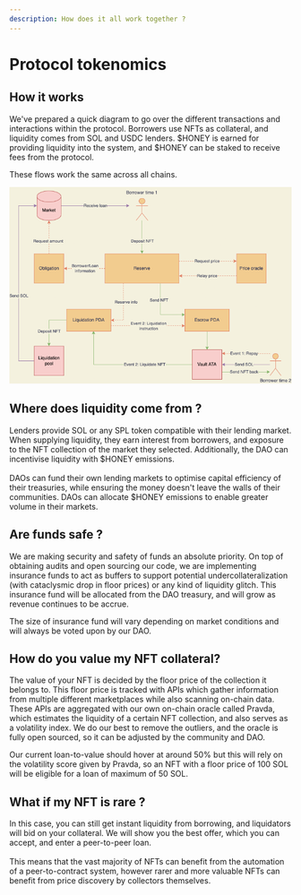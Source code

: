 ```yaml
---
description: How does it all work together ?
---
```


# Protocol tokenomics

## How it works

We've prepared a quick diagram to go over the different transactions and interactions within the protocol. Borrowers use NFTs as collateral, and liquidity comes from SOL and USDC lenders. $HONEY is earned for providing liquidity into the system, and $HONEY can be staked to receive fees from the protocol.

These flows work the same across all chains.

![](<../../.gitbook/assets/image (3).png>)

## Where does liquidity come from ?

Lenders provide SOL or any SPL token compatible with their lending market. When supplying liquidity, they earn interest from borrowers, and exposure to the NFT collection of the market they selected. Additionally, the DAO can incentivise liquidity with $HONEY emissions.\
\
DAOs can fund their own lending markets to optimise capital efficiency of their treasuries, while ensuring the money doesn't leave the walls of their communities. DAOs can allocate $HONEY emissions to enable greater volume in their markets.

## Are funds safe ?

We are making security and safety of funds an absolute priority. On top of obtaining audits and open sourcing our code, we are implementing insurance funds to act as buffers to support potential undercollateralization (with cataclysmic drop in floor prices) or any kind of liquidity glitch. This insurance fund will be allocated from the DAO treasury, and will grow as revenue continues to be accrue.

The size of insurance fund will vary depending on market conditions and will always be voted upon by our DAO.

## How do you value my NFT collateral?

The value of your NFT is decided by the floor price of the collection it belongs to. This floor price is tracked with APIs which gather information from multiple different marketplaces while also scanning on-chain data. These APIs are aggregated with our own on-chain oracle called Pravda, which estimates the liquidity of a certain NFT collection, and also serves as a volatility index. We do our best to remove the outliers, and the oracle is fully open sourced, so it can be adjusted by the community and DAO.

Our current loan-to-value should hover at around 50% but this will rely on the volatility score given by Pravda, so an NFT with a floor price of 100 SOL will be eligible for a loan of maximum of 50 SOL.



## What if my NFT is rare ?

In this case, you can still get instant liquidity from borrowing, and liquidators will bid on your collateral. We will show you the best offer, which you can accept, and enter a peer-to-peer loan.\
\
This means that the vast majority of NFTs can benefit from the automation of a peer-to-contract system, however rarer and more valuable NFTs can benefit from price discovery by collectors themselves.
